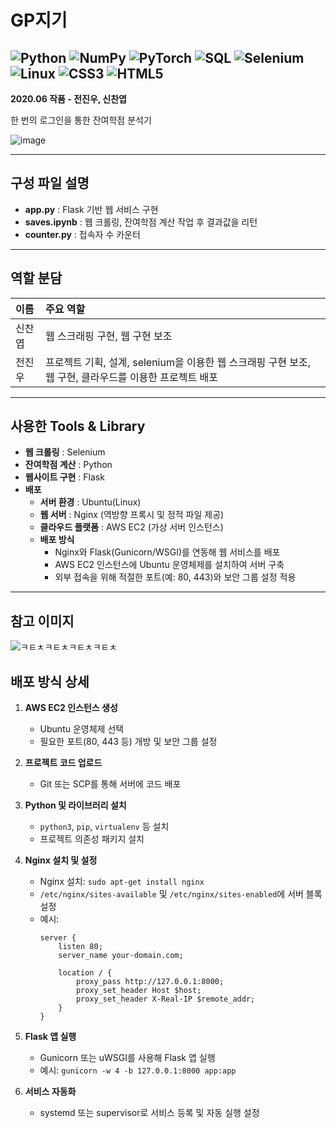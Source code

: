 # GP지기

![Python](https://img.shields.io/badge/Python-3776AB?style=for-the-badge&logo=python&logoColor=white)
![NumPy](https://img.shields.io/badge/numpy-013243?style=for-the-badge&logo=numpy&logoColor=white)
![PyTorch](https://img.shields.io/badge/pytorch-EE4C2C?style=for-the-badge&logo=pytorch&logoColor=white)
![SQL](https://img.shields.io/badge/SQL-4479A1?style=for-the-badge&logo=postgresql&logoColor=white)
![Selenium](https://img.shields.io/badge/Selenium-43B02A?style=for-the-badge&logo=selenium&logoColor=white)
![Linux](https://img.shields.io/badge/Linux-FCC624?style=for-the-badge&logo=linux&logoColor=black)
![CSS3](https://img.shields.io/badge/CSS3-1572B6?style=for-the-badge&logo=css3&logoColor=white)
![HTML5](https://img.shields.io/badge/HTML5-E34F26?style=for-the-badge&logo=html5&logoColor=white)
---

**2020.06 작품 - 전진우, 신찬엽**

한 번의 로그인을 통한 잔여학점 분석기

![image](https://user-images.githubusercontent.com/54899906/121851316-ecca5100-cd28-11eb-89a1-9d062eae09d5.png)

---

## 구성 파일 설명

- **app.py** : Flask 기반 웹 서비스 구현
- **saves.ipynb** : 웹 크롤링, 잔여학점 계산 작업 후 결과값을 리턴
- **counter.py** : 접속자 수 카운터

---
## 역할 분담

| 이름 | 주요 역할 |
| :-- | :-- |
| 신찬엽 | 웹 스크래핑 구현, 웹 구현 보조 |
| 전진우 | 프로젝트 기획, 설계, selenium을 이용한 웹 스크래핑 구현 보조,  웹 구현, 클라우드를 이용한 프로젝트 배포|
---


## 사용한 Tools & Library

- **웹 크롤링** : Selenium
- **잔여학점 계산** : Python
- **웹사이트 구현** : Flask
- **배포**  
  - **서버 환경** : Ubuntu(Linux)
  - **웹 서버** : Nginx (역방향 프록시 및 정적 파일 제공)
  - **클라우드 플랫폼** : AWS EC2 (가상 서버 인스턴스)
  - **배포 방식**  
    - Nginx와 Flask(Gunicorn/WSGI)를 연동해 웹 서비스를 배포
    - AWS EC2 인스턴스에 Ubuntu 운영체제를 설치하여 서버 구축
    - 외부 접속을 위해 적절한 포트(예: 80, 443)와 보안 그룹 설정 적용

---

## 참고 이미지

![ㅋㅌㅊㅋㅌㅊㅋㅌㅊㅋㅌㅊ](https://github.com/user-attachments/assets/e8972f53-7bc8-4bf0-af3c-0cded6e08249)

## 배포 방식 상세

1. **AWS EC2 인스턴스 생성**
   - Ubuntu 운영체제 선택
   - 필요한 포트(80, 443 등) 개방 및 보안 그룹 설정

2. **프로젝트 코드 업로드**
   - Git 또는 SCP를 통해 서버에 코드 배포

3. **Python 및 라이브러리 설치**
   - `python3`, `pip`, `virtualenv` 등 설치
   - 프로젝트 의존성 패키지 설치

4. **Nginx 설치 및 설정**
   - Nginx 설치: `sudo apt-get install nginx`
   - `/etc/nginx/sites-available` 및 `/etc/nginx/sites-enabled`에 서버 블록 설정
   - 예시:
     ```
     server {
         listen 80;
         server_name your-domain.com;

         location / {
             proxy_pass http://127.0.0.1:8000;
             proxy_set_header Host $host;
             proxy_set_header X-Real-IP $remote_addr;
         }
     }
     ```

5. **Flask 앱 실행**
   - Gunicorn 또는 uWSGI를 사용해 Flask 앱 실행
   - 예시: `gunicorn -w 4 -b 127.0.0.1:8000 app:app`

6. **서비스 자동화**
   - systemd 또는 supervisor로 서비스 등록 및 자동 실행 설정
